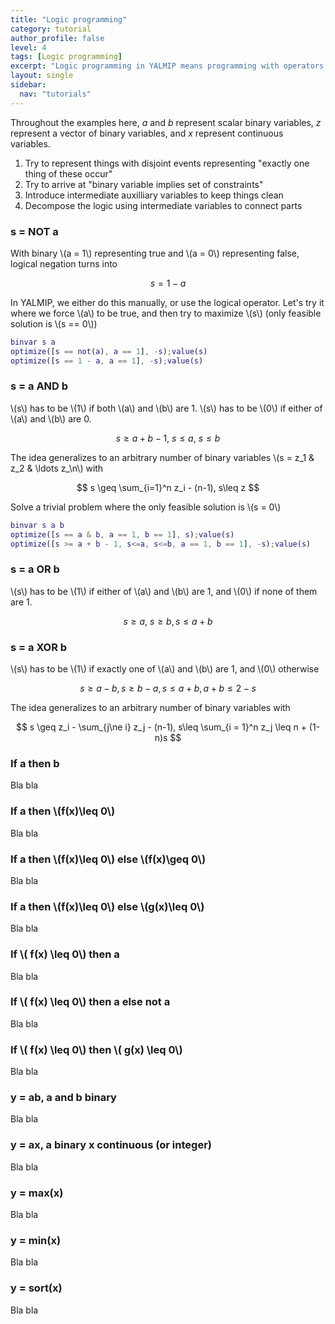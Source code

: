 ```yaml
---
title: "Logic programming"
category: tutorial
author_profile: false
level: 4
tags: [Logic programming]
excerpt: "Logic programming in YALMIP means programming with operators such as alldifferent, number of non-zeros, implications and similiar combinatorial objects."
layout: single
sidebar:
  nav: "tutorials"
---
```


Throughout the examples here, $a$ and $b$ represent scalar binary variables, $z$ represent a vector of binary variables, and $x$ represent continuous variables.


1. Try to represent things with disjoint events representing "exactly one thing of these occur"
2. Try to arrive at "binary variable implies set of constraints"
3. Introduce intermediate auxilliary variables to keep things clean
4. Decompose the logic using intermediate variables to connect parts


### s = NOT a

With binary \\(a = 1\\) representing true and \\(a = 0\\) representing false, logical negation turns into 

$$
s = 1-a
$$

In YALMIP, we either do this manually, or use the logical operator. Let's try it where we force \\(a\\) to be true, and then try to maximize \\(s\\) (only feasible solution is \\(s == 0\\))

````matlab
binvar s a
optimize([s == not(a), a == 1], -s);value(s)
optimize([s == 1 - a, a == 1], -s);value(s)
````

### s = a AND b

\\(s\\) has to be \\(1\\) if both \\(a\\) and \\(b\\) are 1. \\(s\\) has to be \\(0\\) if  either of \\(a\\) and \\(b\\) are 0.

$$
s \geq a + b -1,~s \leq a,~s\leq b
$$

The idea generalizes to an arbitrary number of binary variables \\(s = z_1 \& z_2 \& \ldots z_\n\\) with

$$
s \geq \sum_{i=1}^n z_i - (n-1), s\leq z
$$

Solve a trivial problem where the only feasible solution is \\(s = 0\\)
````matlab
binvar s a b
optimize([s == a & b, a == 1, b == 1], s);value(s)
optimize([s >= a + b - 1, s<=a, s<=b, a == 1, b == 1], -s);value(s)
````

### s = a OR b

\\(s\\) has to be \\(1\\) if  either of \\(a\\) and \\(b\\) are 1, and \\(0\\) if none of them are 1.

$$
s \geq a,~s\geq b, s \leq a + b 
$$

### s = a XOR b

\\(s\\) has to be \\(1\\) if  exactly one of \\(a\\) and \\(b\\) are 1, and \\(0\\) otherwise

$$
s \geq a - b, s \geq b-a, s \leq a + b, a + b\leq 2-s
$$

The idea generalizes to an arbitrary number of binary variables  with

$$
s \geq z_i - \sum_{j\ne i} z_j - (n-1), s\leq \sum_{i = 1}^n z_j \leq n + (1-n)s
$$


### If a then b

Bla bla

### If a then  \\(f(x)\leq 0\\)

Bla bla

### If a then  \\(f(x)\leq 0\\) else  \\(f(x)\geq 0\\)

Bla bla

### If a then  \\(f(x)\leq 0\\) else  \\(g(x)\leq 0\\)

Bla bla

### If \\( f(x) \leq 0\\) then a

Bla bla

### If \\( f(x) \leq 0\\) then a else not a

Bla bla

### If \\( f(x) \leq 0\\) then  \\( g(x) \leq 0\\)

Bla bla

### y = ab, a and b binary

Bla bla

### y = ax, a binary x continuous (or integer)

Bla bla


### y = max(x)

Bla bla


### y = min(x)

Bla bla


### y = sort(x)

Bla bla

